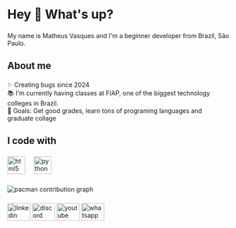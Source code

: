 <h1 align="left">Hey 👋 What's up?</h1>

###

<p align="left">My name is Matheus Vasques and I'm a beginner developer from Brazil, São Paulo.</p>

###

<h2 align="left">About me</h2>

###

<p align="left">✨ Creating bugs since 2024<br>📚 I'm currently having classes at FIAP, one of the biggest technology colleges in Brazil.<br>🎯 Goals: Get good grades, learn tons of programing languages and graduate collage</p>

###

<h2 align="left">I code with</h2>

###

<div align="left">
  <img src="https://cdn.jsdelivr.net/gh/devicons/devicon/icons/html5/html5-original.svg" height="40" alt="html5 logo"  />
  <img width="12" />
  <img src="https://cdn.jsdelivr.net/gh/devicons/devicon/icons/python/python-original.svg" height="40" alt="python logo"  />
</div>

###

<picture>
  <source media="(prefers-color-scheme: dark)" srcset="https://raw.githubusercontent.com/maatvasques/maatvasques/output/pacman-contribution-graph-dark.svg">
  <source media="(prefers-color-scheme: light)" srcset="https://raw.githubusercontent.com/maatvasques/maatvasques/output/pacman-contribution-graph.svg">
  <img alt="pacman contribution graph" src="https://raw.githubusercontent.com/maatvasques/maatvasques/output/pacman-contribution-graph.svg">
</picture>

###

<div align="left">
  <img src="https://raw.githubusercontent.com/maurodesouza/profile-readme-generator/master/src/assets/icons/social/linkedin/default.svg" width="52" height="40" alt="linkedin logo"  />
  <img src="https://raw.githubusercontent.com/maurodesouza/profile-readme-generator/master/src/assets/icons/social/discord/default.svg" width="52" height="40" alt="discord logo"  />
  <img src="https://raw.githubusercontent.com/maurodesouza/profile-readme-generator/master/src/assets/icons/social/youtube/default.svg" width="52" height="40" alt="youtube logo"  />
  <img src="https://raw.githubusercontent.com/maurodesouza/profile-readme-generator/master/src/assets/icons/social/whatsapp/default.svg" width="52" height="40" alt="whatsapp logo"  />
</div>

###
